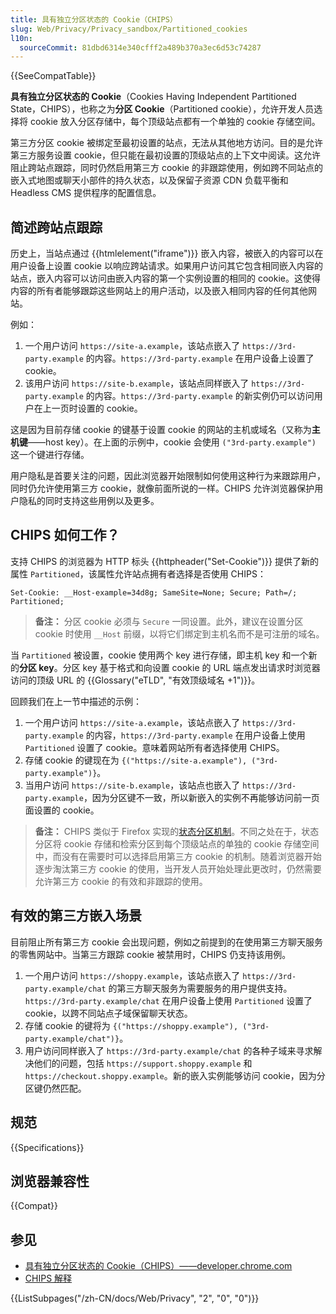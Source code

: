 ```yaml
---
title: 具有独立分区状态的 Cookie（CHIPS）
slug: Web/Privacy/Privacy_sandbox/Partitioned_cookies
l10n:
  sourceCommit: 81dbd6314e340cfff2a489b370a3ec6d53c74287
---
```


{{SeeCompatTable}}

**具有独立分区状态的 Cookie**（Cookies Having Independent Partitioned State，CHIPS），也称之为**分区 Cookie**（Partitioned cookie），允许开发人员选择将 cookie 放入分区存储中，每个顶级站点都有一个单独的 cookie 存储空间。

第三方分区 cookie 被绑定至最初设置的站点，无法从其他地方访问。目的是允许第三方服务设置 cookie，但只能在最初设置的顶级站点的上下文中阅读。这允许阻止跨站点跟踪，同时仍然启用第三方 cookie 的非跟踪使用，例如跨不同站点的嵌入式地图或聊天小部件的持久状态，以及保留子资源 CDN 负载平衡和 Headless CMS 提供程序的配置信息。

## 简述跨站点跟踪

历史上，当站点通过 {{htmlelement("iframe")}} 嵌入内容，被嵌入的内容可以在用户设备上设置 cookie 以响应跨站请求。如果用户访问其它包含相同嵌入内容的站点，嵌入内容可以访问由嵌入内容的第一个实例设置的相同的 cookie。这使得内容的所有者能够跟踪这些网站上的用户活动，以及嵌入相同内容的任何其他网站。

例如：

1. 一个用户访问 `https://site-a.example`，该站点嵌入了 `https://3rd-party.example` 的内容。`https://3rd-party.example` 在用户设备上设置了 cookie。
2. 该用户访问 `https://site-b.example`，该站点同样嵌入了 `https://3rd-party.example` 的内容。`https://3rd-party.example` 的新实例仍可以访问用户在上一页时设置的 cookie。

这是因为目前存储 cookie 的键基于设置 cookie 的网站的主机或域名（又称为**主机键**——host key）。在上面的示例中，cookie 会使用 `("3rd-party.example")` 这一个键进行存储。

用户隐私是首要关注的问题，因此浏览器开始限制如何使用这种行为来跟踪用户，同时仍允许使用第三方 cookie，就像前面所说的一样。CHIPS 允许浏览器保护用户隐私的同时支持这些用例以及更多。

## CHIPS 如何工作？

支持 CHIPS 的浏览器为 HTTP 标头 {{httpheader("Set-Cookie")}} 提供了新的属性 `Partitioned`，该属性允许站点拥有者选择是否使用 CHIPS：

```http
Set-Cookie: __Host-example=34d8g; SameSite=None; Secure; Path=/; Partitioned;
```

> **备注：** 分区 cookie 必须与 `Secure` 一同设置。此外，建议在设置分区 cookie 时使用 `__Host` 前缀，以将它们绑定到主机名而不是可注册的域名。

当 `Partitioned` 被设置，cookie 使用两个 key 进行存储，即主机 key 和一个新的**分区 key**。分区 key 基于格式和向设置 cookie 的 URL 端点发出请求时浏览器访问的顶级 URL 的 {{Glossary("eTLD", "有效顶级域名 +1")}}。

回顾我们在上一节中描述的示例：

1. 一个用户访问 `https://site-a.example`，该站点嵌入了 `https://3rd-party.example` 的内容，`https://3rd-party.example` 在用户设备上使用 `Partitioned` 设置了 cookie。意味着网站所有者选择使用 CHIPS。
2. 存储 cookie 的键现在为 `{("https://site-a.example"), ("3rd-party.example")}`。
3. 当用户访问 `https://site-b.example`，该站点也嵌入了 `https://3rd-party.example`，因为分区键不一致，所以新嵌入的实例不再能够访问前一页面设置的 cookie。

> **备注：** CHIPS 类似于 Firefox 实现的[状态分区机制](/zh-CN/docs/Web/Privacy/State_Partitioning)。不同之处在于，状态分区将 cookie 存储和检索分区到每个顶级站点的单独的 cookie 存储空间中，而没有在需要时可以选择启用第三方 cookie 的机制。随着浏览器开始逐步淘汰第三方 cookie 的使用，当开发人员开始处理此更改时，仍然需要允许第三方 cookie 的有效和非跟踪的使用。

## 有效的第三方嵌入场景

目前阻止所有第三方 cookie 会出现问题，例如之前提到的在使用第三方聊天服务的零售网站中。当第三方跟踪 cookie 被禁用时，CHIPS 仍支持该用例。

1. 一个用户访问 `https://shoppy.example`，该站点嵌入了 `https://3rd-party.example/chat` 的第三方聊天服务为需要服务的用户提供支持。`https://3rd-party.example/chat` 在用户设备上使用 `Partitioned` 设置了 cookie，以跨不同站点子域保留聊天状态。
2. 存储 cookie 的键将为 `{("https://shoppy.example"), ("3rd-party.example/chat")}`。
3. 用户访问同样嵌入了 `https://3rd-party.example/chat` 的各种子域来寻求解决他们的问题，包括 `https://support.shoppy.example` 和 `https://checkout.shoppy.example`。新的嵌入实例能够访问 cookie，因为分区键仍然匹配。

## 规范

{{Specifications}}

## 浏览器兼容性

{{Compat}}

## 参见

- [具有独立分区状态的 Cookie（CHIPS）——developer.chrome.com](https://developer.chrome.com/docs/privacy-sandbox/chips/)
- [CHIPS 解释](https://github.com/privacycg/CHIPS)

<section id="Quick_links">
{{ListSubpages("/zh-CN/docs/Web/Privacy", "2", "0", "0")}}
</section>
